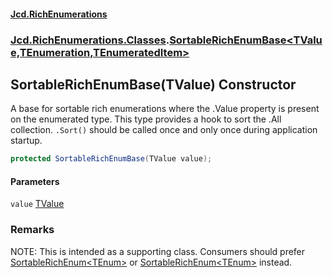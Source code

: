 #### [Jcd.RichEnumerations](index.md 'index')

### [Jcd.RichEnumerations.Classes](Jcd.RichEnumerations.Classes.md 'Jcd.RichEnumerations.Classes').[SortableRichEnumBase&lt;TValue,TEnumeration,TEnumeratedItem&gt;](Jcd.RichEnumerations.Classes.SortableRichEnumBase_TValue,TEnumeration,TEnumeratedItem_.md 'Jcd.RichEnumerations.Classes.SortableRichEnumBase<TValue,TEnumeration,TEnumeratedItem>')

## SortableRichEnumBase(TValue) Constructor

A base for sortable rich enumerations where the .Value property is present on the enumerated type.
This type provides a hook to sort the .All collection. `.Sort()` should be called once and only once during
application startup.

```csharp
protected SortableRichEnumBase(TValue value);
```

#### Parameters

<a name='Jcd.RichEnumerations.Classes.SortableRichEnumBase_TValue,TEnumeration,TEnumeratedItem_.SortableRichEnumBase(TValue).value'></a>

`value` [TValue](Jcd.RichEnumerations.Classes.SortableRichEnumBase_TValue,TEnumeration,TEnumeratedItem_.md#Jcd.RichEnumerations.Classes.SortableRichEnumBase_TValue,TEnumeration,TEnumeratedItem_.TValue 'Jcd.RichEnumerations.Classes.SortableRichEnumBase<TValue,TEnumeration,TEnumeratedItem>.TValue')

### Remarks

NOTE: This is intended as a supporting class. Consumers should prefer [SortableRichEnum&lt;TEnum&gt;](Jcd.RichEnumerations.Classes.SortableRichEnum_TEnum_.md 'Jcd.RichEnumerations.Classes.SortableRichEnum<TEnum>') or
[SortableRichEnum&lt;TEnum&gt;](Jcd.RichEnumerations.Classes.SortableRichEnum_TEnum_.md 'Jcd.RichEnumerations.Classes.SortableRichEnum<TEnum>') instead.